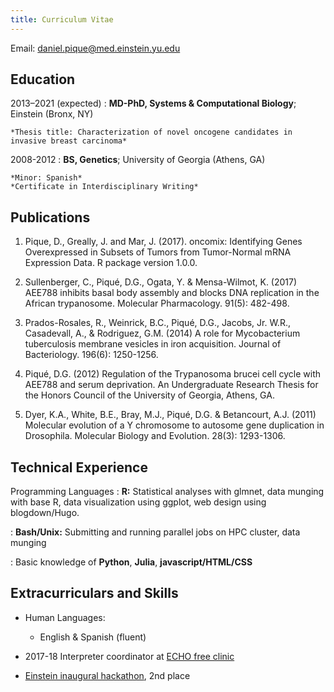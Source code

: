 ```yaml
---
title: Curriculum Vitae
---
```


Email: daniel.pique@med.einstein.yu.edu

Education
---------

2013–2021 (expected)
:   **MD-PhD, Systems & Computational Biology**; Einstein (Bronx, NY)

    *Thesis title: Characterization of novel oncogene candidates in invasive breast carcinoma*
    
2008-2012
:   **BS, Genetics**; University of Georgia (Athens, GA)

    *Minor: Spanish*  
    *Certificate in Interdisciplinary Writing*

Publications
----------

1. Pique, D., Greally, J. and Mar, J. (2017). oncomix: Identifying Genes Overexpressed in Subsets of Tumors from Tumor-Normal mRNA Expression Data. R package version 1.0.0.

1. Sullenberger, C., Piqué, D.G., Ogata, Y. & Mensa-Wilmot, K. (2017) AEE788 inhibits basal body assembly and blocks DNA replication in the African trypanosome. Molecular Pharmacology. 91(5): 482-498.

1. Prados-Rosales, R., Weinrick, B.C., Piqué, D.G., Jacobs, Jr. W.R., Casadevall, A., & Rodriguez, G.M. (2014) A role for Mycobacterium tuberculosis membrane vesicles in iron acquisition. Journal of Bacteriology. 196(6): 1250-1256.

1. Piqué, D.G. (2012) Regulation of the Trypanosoma brucei cell cycle with AEE788 and serum deprivation. An Undergraduate Research Thesis for the Honors Council of the University of Georgia, Athens, GA.

1. Dyer, K.A., White, B.E., Bray, M.J., Piqué, D.G. & Betancourt, A.J. (2011) Molecular evolution of a Y chromosome to autosome gene duplication in Drosophila. Molecular Biology and Evolution. 28(3): 1293-1306.


Technical Experience
--------------------

Programming Languages
:   **R:** Statistical analyses with glmnet, data munging with base R, data visualization using ggplot, web design using blogdown/Hugo.

:   **Bash/Unix:** Submitting and running parallel jobs on HPC cluster, data munging

:   Basic knowledge of **Python**, **Julia**, **javascript/HTML/CSS**


Extracurriculars and Skills
----------------------------------------

* Human Languages:

     * English & Spanish (fluent)

* 2017-18 Interpreter coordinator at [ECHO free clinic](http://www.einstein.yu.edu/students/clubs/echo/board/)

* [Einstein inaugural hackathon](https://einsteinhackathon2017.splashthat.com/), 2nd place
